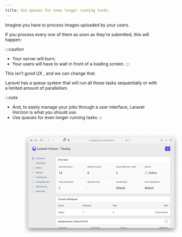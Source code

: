 ```yaml
---
title: Use queues for even longer running tasks
---
```


Imagine you have to process images uploaded by your users.

If you process every one of them as soon as they’re submitted, this will happen:

:::caution
  - Your server will burn;
  - Your users will have to wait in front of a loading screen.
:::

This isn’t good <span class="text-[13px] bg-[#EDEEF3] px-2 py-1 ">UX</span> , and we can change that.

Laravel has a queue system that will run all those tasks sequentially or with a limited amount of parallelism.

:::note
 - And, to easily manage your jobs through a user interface, Laravel Horizon is what you should use.
 - Use queues for even longer running tasks
:::

 <img src="/src/assets/queue.png" alt="queue for even longer running task" style="margin-left: 60px; margin-top:30px">
